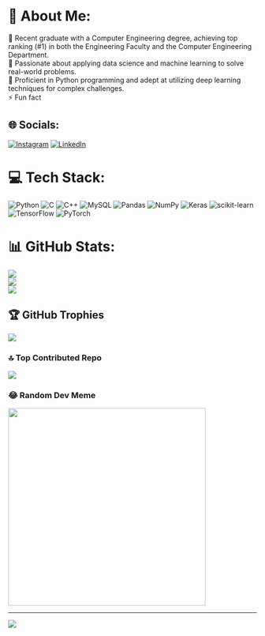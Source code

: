 # 💫 About Me:
🔭 Recent graduate with a Computer Engineering degree, achieving top ranking (#1) in both the Engineering Faculty and the Computer Engineering Department.
<br>🔭  Passionate about applying data science and machine learning to solve real-world problems. 
<br>🌱  Proficient in Python programming and adept at utilizing deep learning techniques for complex challenges.<br>⚡ Fun fact


## 🌐 Socials:
[![Instagram](https://img.shields.io/badge/Instagram-%23E4405F.svg?logo=Instagram&logoColor=white)](https://www.instagram.com/ahmed2_tab/) [![LinkedIn](https://img.shields.io/badge/LinkedIn-%230077B5.svg?logo=linkedin&logoColor=white)](https://www.linkedin.com/in/ahmedtabso/) 

# 💻 Tech Stack:
![Python](https://img.shields.io/badge/python-3670A0?style=for-the-badge&logo=python&logoColor=ffdd54) ![C](https://img.shields.io/badge/c-%2300599C.svg?style=for-the-badge&logo=c&logoColor=white) ![C++](https://img.shields.io/badge/c++-%2300599C.svg?style=for-the-badge&logo=c%2B%2B&logoColor=white) ![MySQL](https://img.shields.io/badge/mysql-%2300000f.svg?style=for-the-badge&logo=mysql&logoColor=white) ![Pandas](https://img.shields.io/badge/pandas-%23150458.svg?style=for-the-badge&logo=pandas&logoColor=white) ![NumPy](https://img.shields.io/badge/numpy-%23013243.svg?style=for-the-badge&logo=numpy&logoColor=white) ![Keras](https://img.shields.io/badge/Keras-%23D00000.svg?style=for-the-badge&logo=Keras&logoColor=white) ![scikit-learn](https://img.shields.io/badge/scikit--learn-%23F7931E.svg?style=for-the-badge&logo=scikit-learn&logoColor=white) ![TensorFlow](https://img.shields.io/badge/TensorFlow-%23FF6F00.svg?style=for-the-badge&logo=TensorFlow&logoColor=white) ![PyTorch](https://img.shields.io/badge/PyTorch-%23EE4C2C.svg?style=for-the-badge&logo=PyTorch&logoColor=white)

# 📊 GitHub Stats:
![](https://github-readme-stats.vercel.app/api?username=ahmedtabsho&theme=dark&hide_border=false&include_all_commits=false&count_private=false)<br/>
![](https://github-readme-streak-stats.herokuapp.com/?user=ahmedtabsho&theme=dark&hide_border=false)<br/>
![](https://github-readme-stats.vercel.app/api/top-langs/?username=ahmedtabsho&theme=dark&hide_border=false&include_all_commits=false&count_private=false&layout=compact)

## 🏆 GitHub Trophies
![](https://github-profile-trophy.vercel.app/?username=ahmedtabsho&theme=radical&no-frame=false&no-bg=true&margin-w=4)

### 🔝 Top Contributed Repo
![](https://github-contributor-stats.vercel.app/api?username=ahmedtabsho&limit=5&theme=dark&combine_all_yearly_contributions=true)

### 😂 Random Dev Meme
<img src='https://randommeme-five.vercel.app/' style="height: 400px;"/>

---
[![](https://visitcount.itsvg.in/api?id=ahmedtabsho&icon=0&color=0)](https://visitcount.itsvg.in)

<!-- Proudly created with GPRM ( https://gprm.itsvg.in ) -->
